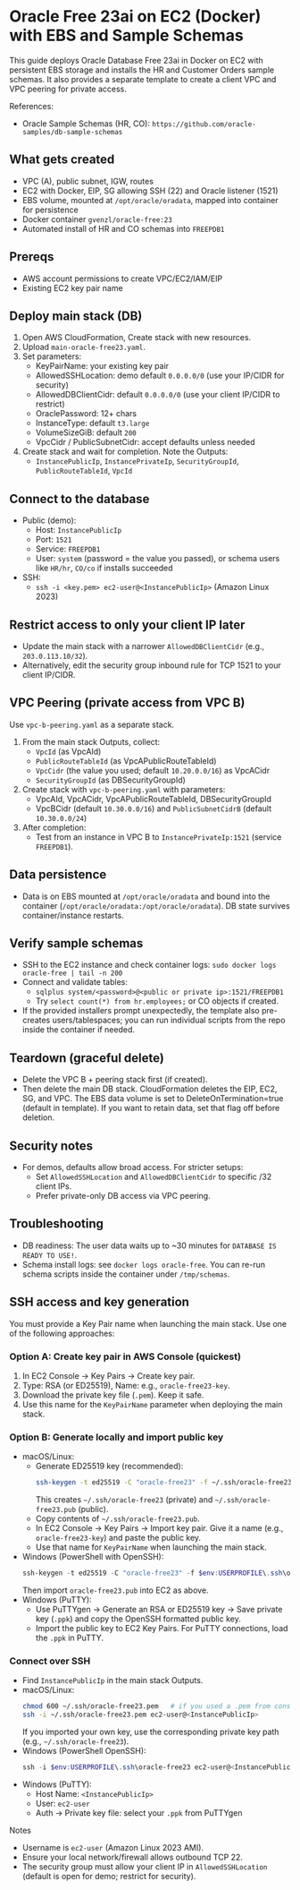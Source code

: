 # Oracle Free 23ai on EC2 (Docker) with EBS and Sample Schemas

This guide deploys Oracle Database Free 23ai in Docker on EC2 with persistent EBS storage and installs the HR and Customer Orders sample schemas. It also provides a separate template to create a client VPC and VPC peering for private access.

References:
- Oracle Sample Schemas (HR, CO): `https://github.com/oracle-samples/db-sample-schemas`

## What gets created
- VPC (A), public subnet, IGW, routes
- EC2 with Docker, EIP, SG allowing SSH (22) and Oracle listener (1521)
- EBS volume, mounted at `/opt/oracle/oradata`, mapped into container for persistence
- Docker container `gvenzl/oracle-free:23`
- Automated install of HR and CO schemas into `FREEPDB1`

## Prereqs
- AWS account permissions to create VPC/EC2/IAM/EIP
- Existing EC2 key pair name

## Deploy main stack (DB)
1. Open AWS CloudFormation, Create stack with new resources.
2. Upload `main-oracle-free23.yaml`.
3. Set parameters:
   - KeyPairName: your existing key pair
   - AllowedSSHLocation: demo default `0.0.0.0/0` (use your IP/CIDR for security)
   - AllowedDBClientCidr: default `0.0.0.0/0` (use your client IP/CIDR to restrict)
   - OraclePassword: 12+ chars
   - InstanceType: default `t3.large`
   - VolumeSizeGiB: default `200`
   - VpcCidr / PublicSubnetCidr: accept defaults unless needed
4. Create stack and wait for completion. Note the Outputs:
   - `InstancePublicIp`, `InstancePrivateIp`, `SecurityGroupId`, `PublicRouteTableId`, `VpcId`

## Connect to the database
- Public (demo):
  - Host: `InstancePublicIp`
  - Port: `1521`
  - Service: `FREEPDB1`
  - User: `system` (password = the value you passed), or schema users like `HR/hr`, `CO/co` if installs succeeded
- SSH:
  - `ssh -i <key.pem> ec2-user@<InstancePublicIp>` (Amazon Linux 2023)

## Restrict access to only your client IP later
- Update the main stack with a narrower `AllowedDBClientCidr` (e.g., `203.0.113.10/32`).
- Alternatively, edit the security group inbound rule for TCP 1521 to your client IP/CIDR.

## VPC Peering (private access from VPC B)
Use `vpc-b-peering.yaml` as a separate stack.
1. From the main stack Outputs, collect:
   - `VpcId` (as VpcAId)
   - `PublicRouteTableId` (as VpcAPublicRouteTableId)
   - `VpcCidr` (the value you used; default `10.20.0.0/16`) as VpcACidr
   - `SecurityGroupId` (as DBSecurityGroupId)
2. Create stack with `vpc-b-peering.yaml` with parameters:
   - VpcAId, VpcACidr, VpcAPublicRouteTableId, DBSecurityGroupId
   - VpcBCidr (default `10.30.0.0/16`) and `PublicSubnetCidrB` (default `10.30.0.0/24`)
3. After completion:
   - Test from an instance in VPC B to `InstancePrivateIp:1521` (service `FREEPDB1`).

## Data persistence
- Data is on EBS mounted at `/opt/oracle/oradata` and bound into the container (`/opt/oracle/oradata:/opt/oracle/oradata`). DB state survives container/instance restarts.

## Verify sample schemas
- SSH to the EC2 instance and check container logs: `sudo docker logs oracle-free | tail -n 200`
- Connect and validate tables:
  - `sqlplus system/<password>@<public or private ip>:1521/FREEPDB1`
  - Try `select count(*) from hr.employees;` or CO objects if created.
- If the provided installers prompt unexpectedly, the template also pre-creates users/tablespaces; you can run individual scripts from the repo inside the container if needed.

## Teardown (graceful delete)
- Delete the VPC B + peering stack first (if created).
- Then delete the main DB stack. CloudFormation deletes the EIP, EC2, SG, and VPC. The EBS data volume is set to DeleteOnTermination=true (default in template). If you want to retain data, set that flag off before deletion.

## Security notes
- For demos, defaults allow broad access. For stricter setups:
  - Set `AllowedSSHLocation` and `AllowedDBClientCidr` to specific /32 client IPs.
  - Prefer private-only DB access via VPC peering.

## Troubleshooting
- DB readiness: The user data waits up to ~30 minutes for `DATABASE IS READY TO USE!`.
- Schema install logs: see `docker logs oracle-free`. You can re-run schema scripts inside the container under `/tmp/schemas`.

## SSH access and key generation

You must provide a Key Pair name when launching the main stack. Use one of the following approaches:

### Option A: Create key pair in AWS Console (quickest)
1. In EC2 Console → Key Pairs → Create key pair.
2. Type: RSA (or ED25519), Name: e.g., `oracle-free23-key`.
3. Download the private key file (`.pem`). Keep it safe.
4. Use this name for the `KeyPairName` parameter when deploying the main stack.

### Option B: Generate locally and import public key
- macOS/Linux:
  - Generate ED25519 key (recommended):
    ```bash
    ssh-keygen -t ed25519 -C "oracle-free23" -f ~/.ssh/oracle-free23
    ```
    This creates `~/.ssh/oracle-free23` (private) and `~/.ssh/oracle-free23.pub` (public).
  - Copy contents of `~/.ssh/oracle-free23.pub`.
  - In EC2 Console → Key Pairs → Import key pair. Give it a name (e.g., `oracle-free23-key`) and paste the public key.
  - Use that name for `KeyPairName` when launching the main stack.
- Windows (PowerShell with OpenSSH):
  ```powershell
  ssh-keygen -t ed25519 -C "oracle-free23" -f $env:USERPROFILE\.ssh\oracle-free23
  ```
  Then import `oracle-free23.pub` into EC2 as above.
- Windows (PuTTY):
  - Use PuTTYgen → Generate an RSA or ED25519 key → Save private key (`.ppk`) and copy the OpenSSH formatted public key.
  - Import the public key to EC2 Key Pairs. For PuTTY connections, load the `.ppk` in PuTTY.

### Connect over SSH
- Find `InstancePublicIp` in the main stack Outputs.
- macOS/Linux:
  ```bash
  chmod 600 ~/.ssh/oracle-free23.pem   # if you used a .pem from console
  ssh -i ~/.ssh/oracle-free23.pem ec2-user@<InstancePublicIp>
  ```
  If you imported your own key, use the corresponding private key path (e.g., `~/.ssh/oracle-free23`).
- Windows (PowerShell OpenSSH):
  ```powershell
  ssh -i $env:USERPROFILE\.ssh\oracle-free23 ec2-user@<InstancePublicIp>
  ```
- Windows (PuTTY):
  - Host Name: `<InstancePublicIp>`
  - User: `ec2-user`
  - Auth → Private key file: select your `.ppk` from PuTTYgen

Notes
- Username is `ec2-user` (Amazon Linux 2023 AMI).
- Ensure your local network/firewall allows outbound TCP 22.
- The security group must allow your client IP in `AllowedSSHLocation` (default is open for demo; restrict for security).
